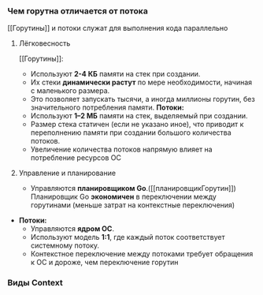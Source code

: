 

### Чем горутна отличается от потока

[[Горутины]] и потоки служат для выполнения кода параллельно

1. Лёгковесность

    [[Горутины]]:
    - Используют **2-4 КБ** памяти на стек при создании.
    - Их стеки **динамически растут** по мере необходимости, начиная с маленького размера.
    - Это позволяет запускать тысячи, а иногда миллионы горутин, без значительного потребления памяти.
	**Потоки:**
    - Используют **1–2 МБ** памяти на стек, выделяемый при создании.
    - Размер стека статичен (если не указано иное), что приводит к переполнению памяти при создании большого количества потоков.
    - Увеличение количества потоков напрямую влияет на потребление ресурсов ОС

2. Управление и планирование
   - Управляются **планировщиком Go**.([[планировщикГорутин]])
 Планировщик Go **экономичен** в переключении между горутинами (меньше затрат на контекстные переключения)
- **Потоки:**
    - Управляются **ядром ОС**.
    - Используют модель **1:1**, где каждый поток соответствует системному потоку.
    - Контекстное переключение между потоками требует обращения к ОС и дороже, чем переключение горутин

### Виды Context




